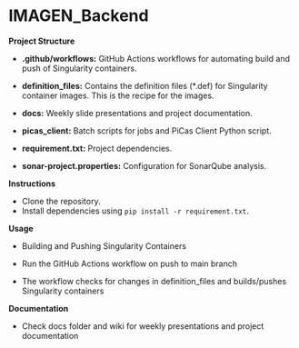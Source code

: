 # IMAGEN_Backend

**Project Structure**

- **.github/workflows:** GitHub Actions workflows for automating build and push of Singularity containers.

- **definition_files:** Contains the definition files (*.def) for Singularity container images. This is the recipe for the images.

- **docs:** Weekly slide presentations and project documentation.

- **picas_client:** Batch scripts for jobs and PiCas Client Python script.

- **requirement.txt:** Project dependencies.

- **sonar-project.properties:** Configuration for SonarQube analysis.
  
**Instructions**

- Clone the repository.
- Install dependencies using `pip install -r requirement.txt`.

**Usage**

- Building and Pushing Singularity Containers

- Run the GitHub Actions workflow on push to main branch

- The workflow checks for changes in definition_files and builds/pushes Singularity containers

**Documentation**

- Check docs folder and wiki for weekly presentations and project documentation
